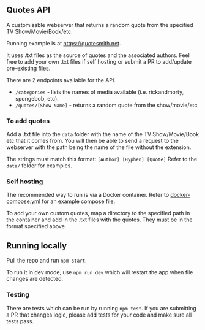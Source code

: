 ## Quotes API

A customisable webserver that returns a random quote from the specified TV Show/Movie/Book/etc.

Running example is at https://quotesmith.net.

It uses .txt files as the source of quotes and the associated authors. Feel free to add your own .txt files if self hosting or 
submit a PR to add/update pre-existing files.

There are 2 endpoints available for the API.
- `/categories` - lists the names of media available (i.e. rickandmorty, spongebob, etc).
- `/quotes/[Show Name]` - returns a random quote from the show/movie/etc

### To add quotes
Add a .txt file into the `data` folder with the name of the TV Show/Movie/Book etc that it comes from. You will then be able to
send a request to the webserver with the path being the name of the file without the extension. 

The strings must match this format:
`[Author] [Hyphen] [Quote]`
Refer to the `data/` folder for examples.

### Self hosting
The recommended way to run is via a Docker container. Refer to [docker-compose.yml](docker-compose.yml) for an example compose file.

To add your own custom quotes, map a directory to the specified path in the container and add in the .txt files with the quotes. 
They must be in the format specified above.

## Running locally
Pull the repo and run `npm start`.

To run it in dev mode, use `npm run dev` which will restart the app when file changes are detected.

### Testing
There are tests which can be run by running `npm test`. If you are submitting a PR that changes logic, please add tests 
for your code and make sure all tests pass.